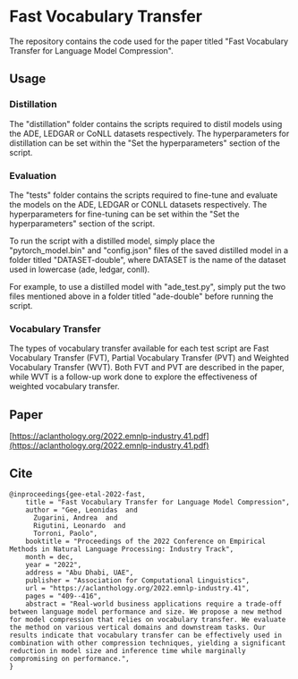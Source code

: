 # Fast Vocabulary Transfer
The repository contains the code used for the paper titled "Fast Vocabulary Transfer for Language Model Compression".

## Usage

### Distillation
The "distillation" folder contains the scripts required to distil models using the ADE, LEDGAR or CoNLL datasets respectively. The hyperparameters for distillation can be set within the "Set the hyperparameters" section of the script.

### Evaluation
The "tests" folder contains the scripts required to fine-tune and evaluate the models on the ADE, LEDGAR or CONLL datasets respectively. The hyperparameters for fine-tuning can be set within the "Set the hyperparameters" section of the script.

To run the script with a distilled model, simply place the "pytorch_model.bin" and "config.json" files of the saved distilled model in a folder titled "DATASET-double", where DATASET is the name of the dataset used in lowercase (ade, ledgar, conll).

For example, to use a distilled model with "ade_test.py", simply put the two files mentioned above in a folder titled "ade-double" before running the script.

### Vocabulary Transfer
The types of vocabulary transfer available for each test script are Fast Vocabulary Transfer (FVT), Partial Vocabulary Transfer (PVT) and Weighted Vocabulary Transfer (WVT). Both FVT and PVT are described in the paper, while WVT is a follow-up work done to explore the effectiveness of weighted vocabulary transfer.

## Paper 
[https://aclanthology.org/2022.emnlp-industry.41.pdf](https://aclanthology.org/2022.emnlp-industry.41.pdf)

## Cite
```
@inproceedings{gee-etal-2022-fast,
    title = "Fast Vocabulary Transfer for Language Model Compression",
    author = "Gee, Leonidas  and
      Zugarini, Andrea  and
      Rigutini, Leonardo  and
      Torroni, Paolo",
    booktitle = "Proceedings of the 2022 Conference on Empirical Methods in Natural Language Processing: Industry Track",
    month = dec,
    year = "2022",
    address = "Abu Dhabi, UAE",
    publisher = "Association for Computational Linguistics",
    url = "https://aclanthology.org/2022.emnlp-industry.41",
    pages = "409--416",
    abstract = "Real-world business applications require a trade-off between language model performance and size. We propose a new method for model compression that relies on vocabulary transfer. We evaluate the method on various vertical domains and downstream tasks. Our results indicate that vocabulary transfer can be effectively used in combination with other compression techniques, yielding a significant reduction in model size and inference time while marginally compromising on performance.",
}
```
